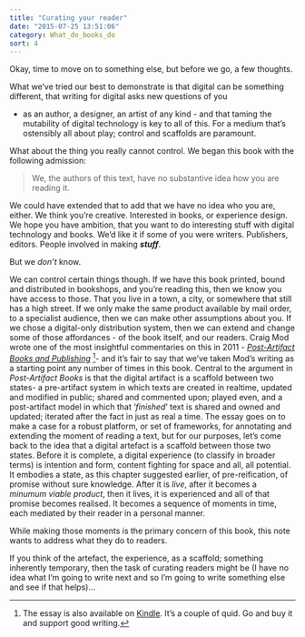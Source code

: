 ```yaml
---
title: "Curating your reader"
date: "2015-07-25 13:51:06"
category: What_do_books_do
sort: 4
---
```


Okay, time to move on to something else, but before we go, a few
thoughts.

What we’ve tried our best to demonstrate is that digital can be
something different, that writing for digital asks new questions of you
- as an author, a designer, an artist of any kind - and that taming the
mutability of digital technology is key to all of this. For a medium
that’s ostensibly all about play; control and scaffolds are paramount.

What about the thing you really cannot control. We began this book
with the following admission:

> We, the authors of this text, have no substantive idea how you are
> reading it.

We could have extended that to add that we have no idea who you are,
either. We think you’re creative. Interested in books, or experience
design. We hope you have ambition, that you want to do interesting stuff
with digital technology and books. We’d like it if some of you were
writers. Publishers, editors. People involved in making ***stuff***.

But we *don’t* know.

We can control certain things though. If we have this book printed,
bound and distributed in bookshops, and you’re reading this, then we
know you have access to those. That you live in a town, a city, or
somewhere that still has a high street. If we only make the same product
available by mail order, to a specialist audience, then we can make
other assumptions about you. If we chose a digital-only distribution
system, then we can extend and change some of those affordances - of the
book itself, and our readers. Craig Mod wrote one of the most insightful
commentaries on this in 2011 - [*Post-Artifact Books and Publishing*](http://craigmod.com/journal/post_artifact/)
[^1]- and it’s fair to say that we’ve taken Mod’s writing as a starting
point any number of times in this book. Central to the argument in
*Post-Artifact Books* is that the digital artifact is a scaffold between
two states- a pre-artifact system in which texts are created in
realtime, updated and modified in public; shared and commented upon;
played even, and a post-artifact model in which that ‘*finished*’ text
is shared and owned and updated; iterated after the fact in just as real
a time. The essay goes on to make a case for a robust platform, or set
of frameworks, for annotating and extending the moment of reading a
text, but for our purposes, let’s come back to the idea that a digital
artefact is a scaffold between those two states. Before it is complete,
a digital experience (to classify in broader terms) is intention and
form, content fighting for space and all, all potential. It embodies a
state, as this chapter suggested earlier, of pre-reification, of promise
without sure knowledge. After it is *live*, after it becomes a *minumum
viable product*, then it lives, it is experienced and all of that
promise becomes realised. It becomes a sequence of moments in time, each
mediated by their reader in a personal manner.

While making those moments is the primary concern of this book, this
note wants to address what they do to readers.

If you think of the artefact, the experience, as a scaffold; something
inherently temporary, then the task of curating readers might be (I have
no idea what I’m going to write next and so I’m going to write something
else and see if that helps)…

[^1]: The essay is also available on [Kindle](http://www.amazon.co.uk/gp/product/B005568MZE). It’s a couple of quid.
    Go and buy it and support good writing.

